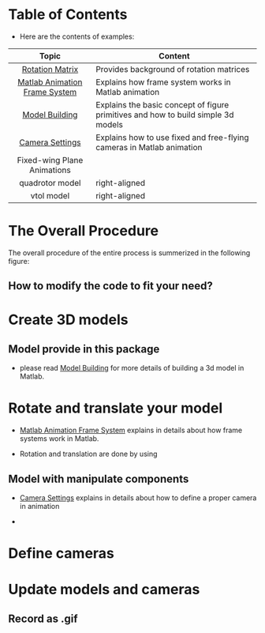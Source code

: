 # Table of Contents
- Here are the contents of examples:

| Topic   |      Content      |
|:----------:|-------------|
| [Rotation Matrix](background/rotation_matrix.md) | Provides background of rotation matrices|
| [Matlab Animation Frame System](background/animation_frame_system.md) | Explains how frame system works in Matlab animation|
| [Model Building](background/model_building.md) | Explains the basic concept of figure primitives and how to build simple 3d models |
| [Camera Settings](background/camera_settings.md) | Explains how to use fixed and free-flying cameras in Matlab animation|
| Fixed-wing Plane Animations |    | 
| quadrotor model | right-aligned |
| vtol model | right-aligned |


# The Overall Procedure
The overall procedure of the entire process is summerized in the following figure:

## How to modify the code to fit your need?


# Create 3D models 
## Model provide in this package

- please read [Model Building](background/model_building.md) for more details of building a 3d model in Matlab.

# Rotate and translate your model

- [Matlab Animation Frame System](background/animation_frame_system.md) explains in details about how frame systems work in Matlab.

- Rotation and translation are done by using 

## Model with manipulate components

- [Camera Settings](background/camera_setting.md)  explains in details about how to define a proper camera in animation

- 

# Define cameras

# Update models and cameras


## Record as .gif
